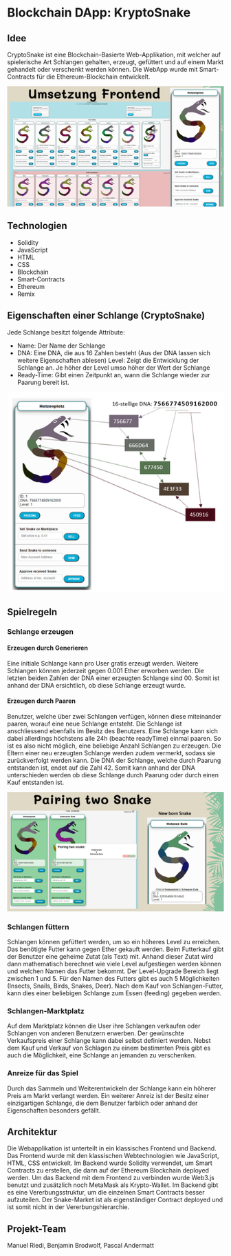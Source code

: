# Blockchain DApp: KryptoSnake

## Idee 
CryptoSnake ist eine Blockchain-Basierte Web-Applikation, mit welcher auf spielerische Art Schlangen gehalten, erzeugt, gefüttert und auf einem Markt gehandelt oder verschenkt werden können. Die WebApp wurde mit Smart-Contracts für die Ethereum-Blockchain entwickelt.

![paaren](./Frontend.jpg)

## Technologien
- Solidity
- JavaScript
- HTML
- CSS
- Blockchain
- Smart-Contracts
- Ethereum
- Remix

## Eigenschaften einer Schlange (CryptoSnake) 
Jede Schlange besitzt folgende Attribute:
- Name: Der Name der Schlange 
- DNA: Eine DNA, die aus 16 Zahlen besteht (Aus der DNA lassen sich weitere Eigenschaften ablesen)
  Level: Zeigt die Entwicklung der Schlange an. Je höher der Level umso höher der Wert der Schlange
- Ready-Time: Gibt einen Zeitpunkt an, wann die Schlange wieder zur Paarung bereit ist. 

![paaren](./dna.jpg)

## Spielregeln
### Schlange erzeugen 

#### Erzeugen durch Generieren 
Eine initiale Schlange kann pro User gratis erzeugt werden. Weitere Schlangen können jederzeit gegen 0.001 Ether erworben werden. Die letzten beiden Zahlen der DNA einer erzeugten Schlange sind 00. Somit ist anhand der DNA ersichtlich, ob diese Schlange erzeugt wurde.

#### Erzeugen durch Paaren 
Benutzer, welche über zwei Schlangen verfügen, können diese miteinander paaren, worauf eine neue Schlange entsteht. Die Schlange ist anschliessend ebenfalls im Besitz des Benutzers. Eine Schlange kann sich dabei allerdings höchstens alle 24h (beachte readyTime) einmal paaren. So ist es also nicht möglich, eine beliebige Anzahl Schlangen zu erzeugen. Die Eltern einer neu erzeugten Schlange werden zudem vermerkt, sodass sie zurückverfolgt werden kann. Die DNA der Schlange, welche durch Paarung entstanden ist, endet auf die Zahl 42. Somit kann anhand der DNA unterschieden werden ob diese Schlange durch Paarung oder durch einen Kauf entstanden ist.

![paaren](./paaren.jpg)

### Schlangen füttern
Schlangen können gefüttert werden, um so ein höheres Level zu erreichen. Das benötigte Futter kann gegen Ether gekauft werden. Beim Futterkauf gibt der Benutzer eine geheime Zutat (als Text) mit. Anhand dieser Zutat wird dann mathematisch berechnet wie viele Level aufgestiegen werden können und welchen Namen das Futter bekommt. Der Level-Upgrade Bereich liegt zwischen 1 und 5. Für den Namen des Futters gibt es auch 5 Möglichkeiten (Insects, Snails, Birds, Snakes, Deer). Nach dem Kauf von Schlangen-Futter, kann dies einer beliebigen Schlange zum Essen (feeding)
gegeben werden.

### Schlangen-Marktplatz
Auf dem Marktplatz können die User ihre Schlangen verkaufen oder Schlangen von anderen Benutzern erwerben. Der gewünschte Verkaufspreis einer Schlange kann dabei selbst definiert werden. Nebst dem Kauf und Verkauf von Schlagen zu einem bestimmten Preis gibt es auch die Möglichkeit, eine Schlange
an jemanden zu verschenken.

### Anreize für das Spiel 
Durch das Sammeln und Weiterentwickeln der Schlange kann ein höherer Preis am Markt verlangt werden. Ein weiterer Anreiz ist der Besitz einer einzigartigen Schlange, die dem Benutzer farblich oder
anhand der Eigenschaften besonders gefällt.

## Architektur 
Die Webapplikation ist unterteilt in ein klassisches Frontend und Backend. Das Frontend wurde mit den klassischen Webtechnologien wie JavaScript, HTML, CSS entwickelt. Im Backend wurde Solidity verwendet, um Smart Contracts zu erstellen, die dann auf der Ethereum Blockchain deployed werden. Um das Backend mit dem Frontend zu verbinden wurde Web3.js benutzt und zusätzlich noch MetaMask als Krypto-Wallet. Im Backend gibt es eine Vererbungsstruktur, um die einzelnen Smart Contracts besser aufzuteilen. Der Snake-Market ist als eigenständiger Contract deployed und ist somit nicht in der
Vererbungshierarchie.

## Projekt-Team
Manuel Riedi, Benjamin Brodwolf, Pascal Andermatt

